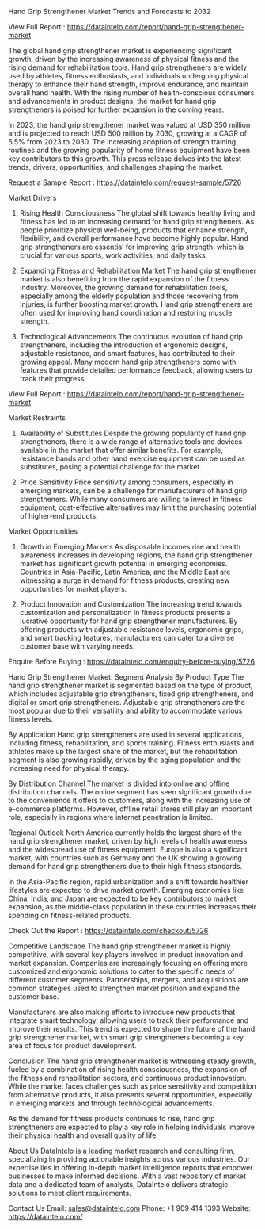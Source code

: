 Hand Grip Strengthener Market Trends and Forecasts to 2032

View Full Report : https://dataintelo.com/report/hand-grip-strengthener-market

The global hand grip strengthener market is experiencing significant growth, driven by the increasing awareness of physical fitness and the rising demand for rehabilitation tools. Hand grip strengtheners are widely used by athletes, fitness enthusiasts, and individuals undergoing physical therapy to enhance their hand strength, improve endurance, and maintain overall hand health. With the rising number of health-conscious consumers and advancements in product designs, the market for hand grip strengtheners is poised for further expansion in the coming years.

In 2023, the hand grip strengthener market was valued at USD 350 million and is projected to reach USD 500 million by 2030, growing at a CAGR of 5.5% from 2023 to 2030. The increasing adoption of strength training routines and the growing popularity of home fitness equipment have been key contributors to this growth. This press release delves into the latest trends, drivers, opportunities, and challenges shaping the market.

Request a Sample Report : https://dataintelo.com/request-sample/5726

Market Drivers
1. Rising Health Consciousness
The global shift towards healthy living and fitness has led to an increasing demand for hand grip strengtheners. As people prioritize physical well-being, products that enhance strength, flexibility, and overall performance have become highly popular. Hand grip strengtheners are essential for improving grip strength, which is crucial for various sports, work activities, and daily tasks.

2. Expanding Fitness and Rehabilitation Market
The hand grip strengthener market is also benefiting from the rapid expansion of the fitness industry. Moreover, the growing demand for rehabilitation tools, especially among the elderly population and those recovering from injuries, is further boosting market growth. Hand grip strengtheners are often used for improving hand coordination and restoring muscle strength.

3. Technological Advancements
The continuous evolution of hand grip strengtheners, including the introduction of ergonomic designs, adjustable resistance, and smart features, has contributed to their growing appeal. Many modern hand grip strengtheners come with features that provide detailed performance feedback, allowing users to track their progress.

View Full Report : https://dataintelo.com/report/hand-grip-strengthener-market

Market Restraints
1. Availability of Substitutes
Despite the growing popularity of hand grip strengtheners, there is a wide range of alternative tools and devices available in the market that offer similar benefits. For example, resistance bands and other hand exercise equipment can be used as substitutes, posing a potential challenge for the market.

2. Price Sensitivity
Price sensitivity among consumers, especially in emerging markets, can be a challenge for manufacturers of hand grip strengtheners. While many consumers are willing to invest in fitness equipment, cost-effective alternatives may limit the purchasing potential of higher-end products.

Market Opportunities
1. Growth in Emerging Markets
As disposable incomes rise and health awareness increases in developing regions, the hand grip strengthener market has significant growth potential in emerging economies. Countries in Asia-Pacific, Latin America, and the Middle East are witnessing a surge in demand for fitness products, creating new opportunities for market players.

2. Product Innovation and Customization
The increasing trend towards customization and personalization in fitness products presents a lucrative opportunity for hand grip strengthener manufacturers. By offering products with adjustable resistance levels, ergonomic grips, and smart tracking features, manufacturers can cater to a diverse customer base with varying needs.

Enquire Before Buying : https://dataintelo.com/enquiry-before-buying/5726

Hand Grip Strengthener Market: Segment Analysis
By Product Type
The hand grip strengthener market is segmented based on the type of product, which includes adjustable grip strengtheners, fixed grip strengtheners, and digital or smart grip strengtheners. Adjustable grip strengtheners are the most popular due to their versatility and ability to accommodate various fitness levels.

By Application
Hand grip strengtheners are used in several applications, including fitness, rehabilitation, and sports training. Fitness enthusiasts and athletes make up the largest share of the market, but the rehabilitation segment is also growing rapidly, driven by the aging population and the increasing need for physical therapy.

By Distribution Channel
The market is divided into online and offline distribution channels. The online segment has seen significant growth due to the convenience it offers to customers, along with the increasing use of e-commerce platforms. However, offline retail stores still play an important role, especially in regions where internet penetration is limited.

Regional Outlook
North America currently holds the largest share of the hand grip strengthener market, driven by high levels of health awareness and the widespread use of fitness equipment. Europe is also a significant market, with countries such as Germany and the UK showing a growing demand for hand grip strengtheners due to their high fitness standards.

In the Asia-Pacific region, rapid urbanization and a shift towards healthier lifestyles are expected to drive market growth. Emerging economies like China, India, and Japan are expected to be key contributors to market expansion, as the middle-class population in these countries increases their spending on fitness-related products.

Check Out the Report : https://dataintelo.com/checkout/5726

Competitive Landscape
The hand grip strengthener market is highly competitive, with several key players involved in product innovation and market expansion. Companies are increasingly focusing on offering more customized and ergonomic solutions to cater to the specific needs of different customer segments. Partnerships, mergers, and acquisitions are common strategies used to strengthen market position and expand the customer base.

Manufacturers are also making efforts to introduce new products that integrate smart technology, allowing users to track their performance and improve their results. This trend is expected to shape the future of the hand grip strengthener market, with smart grip strengtheners becoming a key area of focus for product development.

Conclusion
The hand grip strengthener market is witnessing steady growth, fueled by a combination of rising health consciousness, the expansion of the fitness and rehabilitation sectors, and continuous product innovation. While the market faces challenges such as price sensitivity and competition from alternative products, it also presents several opportunities, especially in emerging markets and through technological advancements.

As the demand for fitness products continues to rise, hand grip strengtheners are expected to play a key role in helping individuals improve their physical health and overall quality of life.

About Us
DataIntelo is a leading market research and consulting firm, specializing in providing actionable insights across various industries. Our expertise lies in offering in-depth market intelligence reports that empower businesses to make informed decisions. With a vast repository of market data and a dedicated team of analysts, DataIntelo delivers strategic solutions to meet client requirements.

Contact Us
Email: sales@dataintelo.com
Phone: +1 909 414 1393
Website: https://dataintelo.com/
